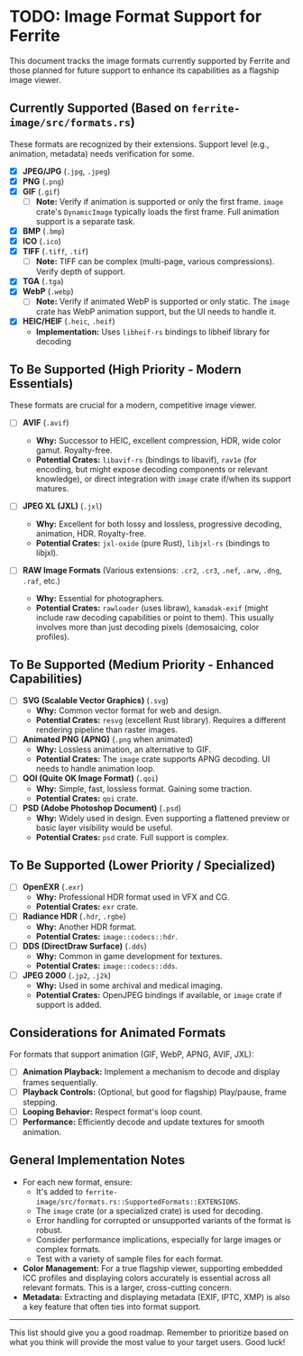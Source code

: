 # TODO: Image Format Support for Ferrite

This document tracks the image formats currently supported by Ferrite and those planned for future support to enhance its capabilities as a flagship image viewer.

## Currently Supported (Based on `ferrite-image/src/formats.rs`)

These formats are recognized by their extensions. Support level (e.g., animation, metadata) needs verification for some.

- [x] **JPEG/JPG** (`.jpg`, `.jpeg`)
- [x] **PNG** (`.png`)
- [x] **GIF** (`.gif`)
    - [ ] **Note:** Verify if animation is supported or only the first frame. `image` crate's `DynamicImage` typically loads the first frame. Full animation support is a separate task.
- [x] **BMP** (`.bmp`)
- [x] **ICO** (`.ico`)
- [x] **TIFF** (`.tiff`, `.tif`)
    - [ ] **Note:** TIFF can be complex (multi-page, various compressions). Verify depth of support.
- [x] **TGA** (`.tga`)
- [x] **WebP** (`.webp`)
    - [ ] **Note:** Verify if animated WebP is supported or only static. The `image` crate has WebP animation support, but the UI needs to handle it.
- [x] **HEIC/HEIF** (`.heic`, `.heif`)
    - **Implementation:** Uses `libheif-rs` bindings to libheif library for decoding

## To Be Supported (High Priority - Modern Essentials)

These formats are crucial for a modern, competitive image viewer.

- [ ] **AVIF** (`.avif`)
    - **Why:** Successor to HEIC, excellent compression, HDR, wide color gamut. Royalty-free.
    - **Potential Crates:** `libavif-rs` (bindings to libavif), `rav1e` (for encoding, but might expose decoding components or relevant knowledge), or direct integration with `image` crate if/when its support matures.
- [ ] **JPEG XL (JXL)** (`.jxl`)
    - **Why:** Excellent for both lossy and lossless, progressive decoding, animation, HDR. Royalty-free.
    - **Potential Crates:** `jxl-oxide` (pure Rust), `libjxl-rs` (bindings to libjxl).

- [ ] **RAW Image Formats** (Various extensions: `.cr2`, `.cr3`, `.nef`, `.arw`, `.dng`, `.raf`, etc.)
    - **Why:** Essential for photographers.
    - **Potential Crates:** `rawloader` (uses libraw), `kamadak-exif` (might include raw decoding capabilities or point to them). This usually involves more than just decoding pixels (demosaicing, color profiles).

## To Be Supported (Medium Priority - Enhanced Capabilities)

- [ ] **SVG (Scalable Vector Graphics)** (`.svg`)
    - **Why:** Common vector format for web and design.
    - **Potential Crates:** `resvg` (excellent Rust library). Requires a different rendering pipeline than raster images.
- [ ] **Animated PNG (APNG)** (`.png` when animated)
    - **Why:** Lossless animation, an alternative to GIF.
    - **Potential Crates:** The `image` crate supports APNG decoding. UI needs to handle animation loop.
- [ ] **QOI (Quite OK Image Format)** (`.qoi`)
    - **Why:** Simple, fast, lossless format. Gaining some traction.
    - **Potential Crates:** `qoi` crate.
- [ ] **PSD (Adobe Photoshop Document)** (`.psd`)
    - **Why:** Widely used in design. Even supporting a flattened preview or basic layer visibility would be useful.
    - **Potential Crates:** `psd` crate. Full support is complex.

## To Be Supported (Lower Priority / Specialized)

- [ ] **OpenEXR** (`.exr`)
    - **Why:** Professional HDR format used in VFX and CG.
    - **Potential Crates:** `exr` crate.
- [ ] **Radiance HDR** (`.hdr`, `.rgbe`)
    - **Why:** Another HDR format.
    - **Potential Crates:** `image::codecs::hdr`.
- [ ] **DDS (DirectDraw Surface)** (`.dds`)
    - **Why:** Common in game development for textures.
    - **Potential Crates:** `image::codecs::dds`.
- [ ] **JPEG 2000** (`.jp2`, `.j2k`)
    - **Why:** Used in some archival and medical imaging.
    - **Potential Crates:** OpenJPEG bindings if available, or `image` crate if support is added.

## Considerations for Animated Formats

For formats that support animation (GIF, WebP, APNG, AVIF, JXL):

- [ ] **Animation Playback:** Implement a mechanism to decode and display frames sequentially.
- [ ] **Playback Controls:** (Optional, but good for flagship) Play/pause, frame stepping.
- [ ] **Looping Behavior:** Respect format's loop count.
- [ ] **Performance:** Efficiently decode and update textures for smooth animation.

## General Implementation Notes

-   For each new format, ensure:
    -   It's added to `ferrite-image/src/formats.rs::SupportedFormats::EXTENSIONS`.
    -   The `image` crate (or a specialized crate) is used for decoding.
    -   Error handling for corrupted or unsupported variants of the format is robust.
    -   Consider performance implications, especially for large images or complex formats.
    -   Test with a variety of sample files for each format.
-   **Color Management:** For a true flagship viewer, supporting embedded ICC profiles and displaying colors accurately is essential across all relevant formats. This is a larger, cross-cutting concern.
-   **Metadata:** Extracting and displaying metadata (EXIF, IPTC, XMP) is also a key feature that often ties into format support.

---

This list should give you a good roadmap. Remember to prioritize based on what you think will provide the most value to your target users. Good luck!
